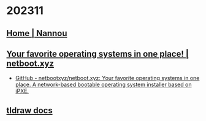 # 202311

## [Home | Nannou](https://nannou.cc/)

## [Your favorite operating systems in one place! | netboot.xyz](https://netboot.xyz/)
- [GitHub - netbootxyz/netboot.xyz: Your favorite operating systems in one place.  A network-based bootable operating system installer based on iPXE.](https://github.com/netbootxyz/netboot.xyz)

## [tldraw docs](https://tldraw.dev/)

